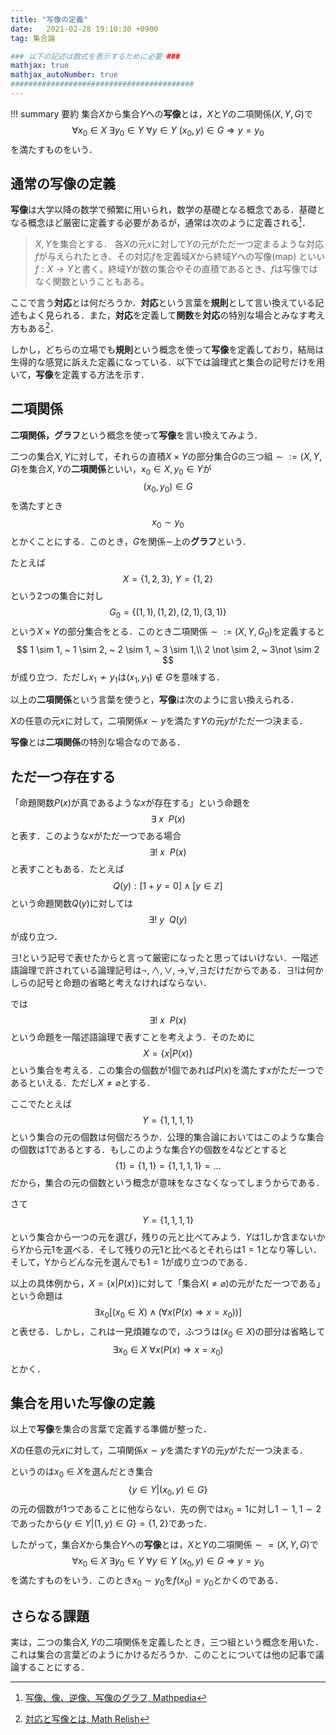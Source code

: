 ```yaml
---
title: "写像の定義"
date:   2021-02-28 19:10:30 +0900
tag: 集合論

### 以下の記述は数式を表示するために必要 ###
mathjax: true
mathjax_autoNumber: true
#########################################
---
```


!!! summary 要約
    集合$X$から集合$Y$への**写像**とは，$X$と$Y$の二項関係$(X,Y,G)$で
    $$
    \forall x_0 \in X ~ \exists y_0 \in Y ~ \forall y \in Y ~ (x_0, y) \in G \Longrightarrow y = y_0
    $$
    を満たすものをいう．

## 通常の写像の定義

**写像**は大学以降の数学で頻繁に用いられ，数学の基礎となる概念である．基礎となる概念ほど厳密に定義する必要があるが，通常は次のように定義される[^mathpedia]．

> $X, Y$を集合とする．
> 各$X$の元$x$に対して$Y$の元がただ一つ定まるような対応$f$が与えられたとき、その対応$f$を定義域$X$から終域$Y$への写像(map) といい$f:X \longrightarrow Y$と書く。終域$Y$が数の集合やその直積であるとき、$f$は写像ではなく関数ということもある。

[^mathpedia]: [写像、像、逆像、写像のグラフ, Mathpedia](https://mathematicspedia.com/index.php?cmd=read&page=%E5%86%99%E5%83%8F%E3%80%81%E5%83%8F%E3%80%81%E9%80%86%E5%83%8F%E3%80%81%E5%86%99%E5%83%8F%E3%81%AE%E3%82%B0%E3%83%A9%E3%83%95&word=%E5%86%99%E5%83%8F#b5334b3a)

ここで言う**対応**とは何だろうか．**対応**という言葉を**規則**として言い換えている記述もよく見られる．また，**対応**を定義して**関数**を**対応**の特別な場合とみなす考え方もある[^correspond]．

[^correspond]: [対応と写像とは, Math Relish](https://mathrelish.com/mathematics/correspondence-and-map)

しかし，どちらの立場でも**規則**という概念を使って**写像**を定義しており，結局は生得的な感覚に訴えた定義になっている．以下では論理式と集合の記号だけを用いて，**写像**を定義する方法を示す．

## 二項関係

**二項関係，グラフ**という概念を使って**写像**を言い換えてみよう．

二つの集合$X, Y$に対して，それらの直積$X \times Y$の部分集合$G$の三つ組$\sim := (X, Y, G)$を集合$X, Y$の**二項関係**といい，$x_0 \in X, y_0 \in Y$が
$$
(x_0, y_0) \in G
$$
を満たすとき
$$
x_0 \sim y_0
$$
とかくことにする．このとき，$G$を関係$\sim$上の**グラフ**という．

たとえば
$$
X = \{1,2,3\}, ~ Y = \{1,2\}
$$
という2つの集合に対し
$$
G_0 = \{(1,1), (1,2), (2,1), (3,1)\}
$$
という$X \times Y$の部分集合をとる．このとき二項関係$\sim := (X, Y, G_0)$を定義すると
$$
1 \sim 1, ~ 1 \sim 2, ~ 2 \sim 1, ~ 3 \sim 1,\\
2 \not \sim 2, ~ 3\not \sim 2
$$
が成り立つ．ただし$x_1\not \sim y_1$は$(x_1, y_1) \not \in G$を意味する．

以上の**二項関係**という言葉を使うと，**写像**は次のように言い換えられる．

$X$の任意の元$x$に対して，二項関係$x \sim y$を満たす$Y$の元$y$がただ一つ決まる．

**写像**とは**二項関係**の特別な場合なのである．

## ただ一つ存在する

「命題関数$P(x)$が真であるような$x$が存在する」という命題を
$$
 \exists ~ x ~~ P(x)
$$
と表す．このような$x$がただ一つである場合
$$
 \exists !  ~ x ~~ P(x)
$$
と表すこともある．たとえば
$$
 Q(y) : [1 + y = 0] \land [y \in \mathbb{Z}]
$$
という命題関数$Q(y)$に対しては
$$
 \exists ! ~ y ~~ Q(y)
$$
が成り立つ．

$\exists !$という記号で表せたからと言って厳密になったと思ってはいけない．一階述語論理で許されている論理記号は$\lnot, \land, \lor, \to, \forall, \exists$だけだからである．$\exists !$は何かしらの記号と命題の省略と考えなければならない．

では
$$
 \exists !  ~ x ~~ P(x)
$$
という命題を一階述語論理で表すことを考えよう．そのために
$$
X = \{x | P(x)\}
$$
という集合を考える．この集合の個数が1個であれば$P(x)$を満たす$x$がただ一つであるといえる．ただし$X \not = \varnothing$とする．

ここでたとえば
$$
Y = \{1, 1, 1, 1 \}
$$
という集合の元の個数は何個だろうか．公理的集合論においてはこのような集合の個数は1であるとする．もしこのような集合$Y$の個数を$4$などとすると
$$
\{1\} = \{1, 1\} = \{1, 1, 1, 1 \} = \dotsc
$$
だから，集合の元の個数という概念が意味をなさなくなってしまうからである．

さて
$$
Y = \{1, 1, 1, 1 \}
$$
という集合から一つの元を選び，残りの元と比べてみよう．$Y$は$1$しか含まないから$Y$から元$1$を選べる．そして残りの元$1$と比べるとそれらは$1=1$となり等しい．そして，Yからどんな元を選んでも$1=1$が成り立つのである．

以上の具体例から，$X = \{x | P(x)\}$に対して「集合$X(\not = \varnothing)$の元がただ一つである」という命題は
$$
\exists x_0 [(x_0 \in X) \land (\forall x (P(x) \Longrightarrow x=x_0) )]
$$
と表せる．しかし，これは一見煩雑なので，ふつうは$(x_0 \in X)$の部分は省略して
$$
\exists x_0 \in X ~ \forall x (P(x) \Longrightarrow x=x_0) 
$$
とかく．

## 集合を用いた写像の定義

以上で**写像**を集合の言葉で定義する準備が整った．

$X$の任意の元$x$に対して，二項関係$x \sim y$を満たす$Y$の元$y$がただ一つ決まる．

というのは$x_0 \in X$を選んだとき集合
$$
\{y \in Y | (x_0, y) \in G\}
$$
の元の個数が1つであることに他ならない．先の例では$x_0=1$に対し$1 \sim 1, 1 \sim 2$であったから$\{y \in Y | (1,y) \in G\} = \{1,2\}$であった．

したがって，集合$X$から集合$Y$への**写像**とは，$X$と$Y$の二項関係$\sim = (X,Y,G)$で
$$
\forall x_0 \in X ~ \exists y_0 \in Y ~ \forall y \in Y ~ (x_0, y) \in G \Longrightarrow y = y_0
$$
を満たすものをいう．このとき$x_0 \sim y_0$を$f(x_0) = y_0$とかくのである．

## さらなる課題

実は，二つの集合$X, Y$の二項関係を定義したとき，三つ組という概念を用いた．
これは集合の言葉どのようにかけるだろうか．このことについては他の記事で議論することにする．